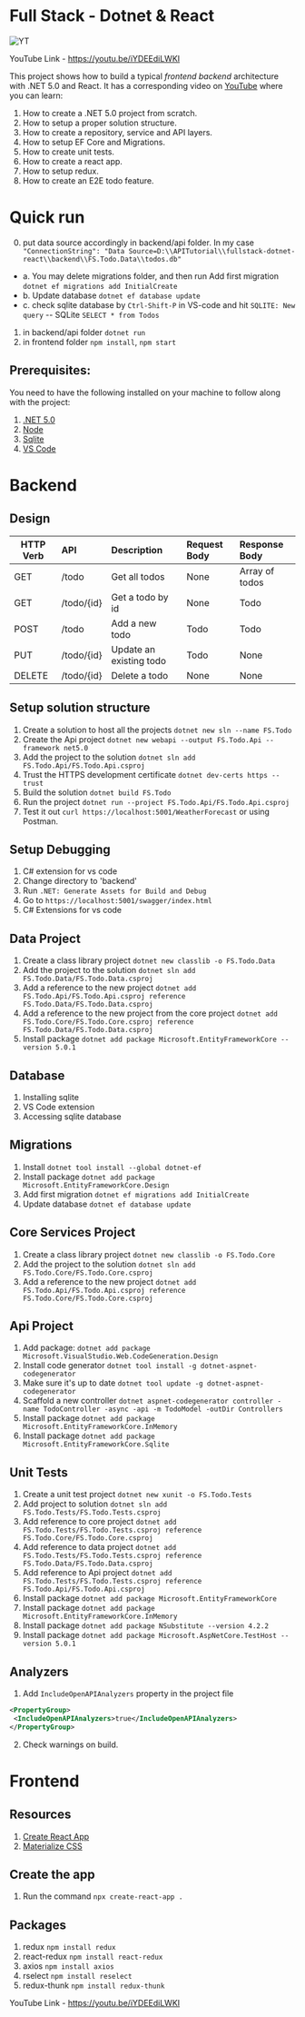# Full Stack - Dotnet & React

![YT](./YT.jpg)

YouTube Link - https://youtu.be/iYDEEdiLWKI

This project shows how to build a typical _frontend backend_ architecture with .NET 5.0 and React. It has a corresponding video on [YouTube](https://youtu.be/iYDEEdiLWKI) where you can learn:

1. How to create a .NET 5.0 project from scratch.
2. How to setup a proper solution structure.
3. How to create a repository, service and API layers.
4. How to setup EF Core and Migrations.
5. How to create unit tests.
6. How to create a react app.
7. How to setup redux.
8. How to create an E2E todo feature.

# Quick run

0. put data source accordingly in backend/api folder. In my case ` "ConnectionString": "Data Source=D:\\APITutorial\\fullstack-dotnet-react\\backend\\FS.Todo.Data\\todos.db"` 
 * a. You may delete migrations folder, and then run 
 Add first migration `dotnet ef migrations add InitialCreate`
 * b. Update database `dotnet ef database update`
 * c. check sqlite database by `Ctrl-Shift-P` in VS-code and hit `SQLITE: New query`
  -- SQLite
  `SELECT * from Todos`

1. in backend/api folder `dotnet run`
2. in frontend folder `npm install`, `npm start`
## Prerequisites:

You need to have the following installed on your machine to follow along with the project:

1. [.NET 5.0](https://dotnet.microsoft.com/download)
2. [Node](https://nodejs.org/en/)
3. [Sqlite](https://www.sqlite.org/index.html)
4. [VS Code](https://code.visualstudio.com/)


# Backend

## Design

| HTTP Verb | API        | Description             | Request Body | Response Body  |
| --------- | :--------- | :---------------------- | :----------- | :------------- |
| GET       | /todo      | Get all todos           | None         | Array of todos |
| GET       | /todo/{id} | Get a todo by id        | None         | Todo           |
| POST      | /todo      | Add a new todo          | Todo         | Todo           |
| PUT       | /todo/{id} | Update an existing todo | Todo         | None           |
| DELETE    | /todo/{id} | Delete a todo           | None         | None           |


## Setup solution structure
1. Create a solution to host all the projects `dotnet new sln --name FS.Todo`
2. Create the Api project `dotnet new webapi --output FS.Todo.Api --framework net5.0`
3. Add the project to the solution `dotnet sln add FS.Todo.Api/FS.Todo.Api.csproj`
4. Trust the HTTPS development certificate `dotnet dev-certs https --trust`
5. Build the solution `dotnet build FS.Todo`
6. Run the project `dotnet run --project FS.Todo.Api/FS.Todo.Api.csproj`
7. Test it out `curl https://localhost:5001/WeatherForecast` or using Postman.


## Setup Debugging
1. C# extension for vs code
2. Change directory to 'backend'
3. Run `.NET: Generate Assets for Build and Debug`
4. Go to `https://localhost:5001/swagger/index.html`
5. C# Extensions for vs code


## Data Project
1. Create a class library project `dotnet new classlib -o FS.Todo.Data`
2. Add the project to the solution `dotnet sln add FS.Todo.Data/FS.Todo.Data.csproj`
3. Add a reference to the new project `dotnet add FS.Todo.Api/FS.Todo.Api.csproj reference FS.Todo.Data/FS.Todo.Data.csproj`
4. Add a reference to the new project from the core project `dotnet add FS.Todo.Core/FS.Todo.Core.csproj reference FS.Todo.Data/FS.Todo.Data.csproj`
5. Install package `dotnet add package Microsoft.EntityFrameworkCore --version 5.0.1`


## Database
1. Installing sqlite
2. VS Code extension
3. Accessing sqlite database


## Migrations
1. Install `dotnet tool install --global dotnet-ef`
2. Install package `dotnet add package Microsoft.EntityFrameworkCore.Design`
3. Add first migration `dotnet ef migrations add InitialCreate`
4. Update database `dotnet ef database update`


## Core Services Project
1. Create a class library project `dotnet new classlib -o FS.Todo.Core`
2. Add the project to the solution `dotnet sln add FS.Todo.Core/FS.Todo.Core.csproj`
3. Add a reference to the new project `dotnet add FS.Todo.Api/FS.Todo.Api.csproj reference FS.Todo.Core/FS.Todo.Core.csproj`


## Api Project
1. Add package: `dotnet add package Microsoft.VisualStudio.Web.CodeGeneration.Design`
2. Install code generator `dotnet tool install -g dotnet-aspnet-codegenerator`
3. Make sure it's up to date `dotnet tool update -g dotnet-aspnet-codegenerator`
4. Scaffold a new controller `dotnet aspnet-codegenerator controller -name TodoController -async -api -m TodoModel -outDir Controllers`
5. Install package `dotnet add package Microsoft.EntityFrameworkCore.InMemory`
6. Install package `dotnet add package Microsoft.EntityFrameworkCore.Sqlite`


## Unit Tests
1. Create a unit test project `dotnet new xunit -o FS.Todo.Tests`
2. Add project to solution `dotnet sln add FS.Todo.Tests/FS.Todo.Tests.csproj`
3. Add reference to core project `dotnet add FS.Todo.Tests/FS.Todo.Tests.csproj reference FS.Todo.Core/FS.Todo.Core.csproj`
4. Add reference to data project `dotnet add FS.Todo.Tests/FS.Todo.Tests.csproj reference FS.Todo.Data/FS.Todo.Data.csproj`
5. Add reference to Api project `dotnet add FS.Todo.Tests/FS.Todo.Tests.csproj reference FS.Todo.Api/FS.Todo.Api.csproj`
6. Install package `dotnet add package Microsoft.EntityFrameworkCore`
7. Install package `dotnet add package Microsoft.EntityFrameworkCore.InMemory`
8. Install package `dotnet add package NSubstitute --version 4.2.2`
9. Install package `dotnet add package Microsoft.AspNetCore.TestHost --version 5.0.1`


## Analyzers
1. Add `IncludeOpenAPIAnalyzers` property in the project file
```xml
<PropertyGroup>
 <IncludeOpenAPIAnalyzers>true</IncludeOpenAPIAnalyzers>
</PropertyGroup>
```
2. Check warnings on build.


# Frontend

## Resources
1. [Create React App](https://create-react-app.dev/)
2. [Materialize CSS](https://materializecss.com/)


## Create the app
1. Run the command `npx create-react-app .`


## Packages
1. redux `npm install redux`
2. react-redux `npm install react-redux`
3. axios `npm install axios`
4. rselect `npm install reselect`
5. redux-thunk `npm install redux-thunk`

YouTube Link - https://youtu.be/iYDEEdiLWKI
